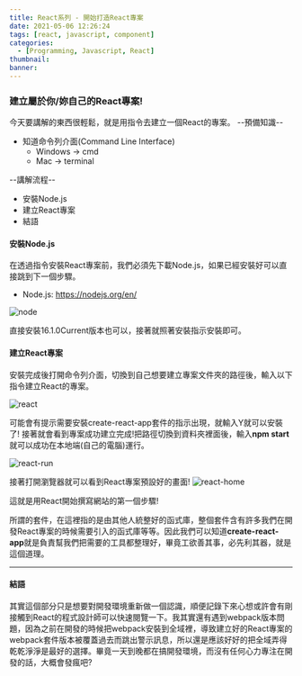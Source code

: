 ```yaml
---
title: React系列 - 開始打造React專案
date: 2021-05-06 12:26:24
tags: [react, javascript, component]
categories: 
  - [Programming, Javascript, React]
thumbnail:
banner:
---
```

### 建立屬於你/妳自己的React專案!
今天要講解的東西很輕鬆，就是用指令去建立一個React的專案。
--預備知識--
- 知道命令列介面(Command Line Interface)
  - Windows -> cmd
  - Mac -> terminal

--講解流程--
- 安裝Node.js
- 建立React專案
- 結語

#### 安裝Node.js
在透過指令安裝React專案前，我們必須先下載Node.js，如果已經安裝好可以直接跳到下一個步驟。
- Node.js: https://nodejs.org/en/
  
![node](https://i.imgur.com/w0EDv6j.jpg)

直接安裝16.1.0Current版本也可以，接著就照著安裝指示安裝即可。

#### 建立React專案
安裝完成後打開命令列介面，切換到自己想要建立專案文件夾的路徑後，輸入以下指令建立React的專案。

![react](https://i.imgur.com/OzGORev.jpg)

可能會有提示需要安裝create-react-app套件的指示出現，就輸入Y就可以安裝了!
接著就會看到專案成功建立完成!把路徑切換到資料夾裡面後，輸入**npm start**就可以成功在本地端(自己的電腦)運行。

![react-run](https://i.imgur.com/baMBc6M.jpg)

接著打開瀏覽器就可以看到React專案預設好的畫面!
![react-home](https://i.imgur.com/4ujriXZ.jpg)

這就是用React開始撰寫網站的第一個步驟!

所謂的套件，在這裡指的是由其他人統整好的函式庫，整個套件含有許多我們在開發React專案的時候需要引入的函式庫等等。因此我們可以知道**create-react-app**就是負責幫我們把需要的工具都整理好，畢竟工欲善其事，必先利其器，就是這個道理。

***

#### 結語
其實這個部分只是想要對開發環境重新做一個認識，順便記錄下來心想或許會有剛接觸到React的程式設計師可以快速閱覽一下。我其實還有遇到webpack版本問題，因為之前在開發的時候把webpack安裝到全域裡，導致建立好的React專案的webpack套件版本被覆蓋過去而跳出警示訊息，所以還是應該好好的把全域弄得乾乾淨淨是最好的選擇。畢竟一天到晚都在搞開發環境，而沒有任何心力專注在開發的話，大概會發瘋吧?






